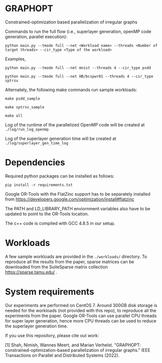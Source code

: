 # GRAPHOPT
Constrained-optimization based parallelization of irregular graphs

Commands to run the full flow (i.e., superlayer generation, openMP code generation, parallel execution):

`python main.py --tmode full --net <Workload name> --threads <Number of target threads> --cir_type <Type of the workload>`
 
 Examples,

`python main.py --tmode full --net mnist --threads 4 --cir_type psdd`

`python main.py --tmode full --net HB/bcspwr01 --threads 4 --cir_type sptrsv`

Alternately, the following make commands run sample workloads:

`make psdd_sample`

`make sptrsv_sample`

`make all`

Log of the runtime of the parallelized OpenMP code will be created at `./log/run_log_openmp`

Log of the superlayer generation time will be created at `./log/superlayer_gen_time_log`


# Dependencies
Required python packages can be installed as follows:

`pip install -r requirements.txt`

Google OR-Tools with the FlatZinc support has to be separately installed from https://developers.google.com/optimization/install#flatzinc

The PATH and LD_LIBRARY_PATH enviornment variables also have to be updated to point to the OR-Tools location.

The c++ code is compiled with GCC 4.8.5 in our setup.

# Workloads
A few sample workloads are provided in the `./workloads/` directory. To reproduce all the results from the paper, sparse matrices can be downloaded from the SuiteSparse matrix collection https://sparse.tamu.edu/ .

# System requirements
Our experiments are performed on CentOS 7. Around 300GB disk storage is needed for the workloads (not provided with this repo), to reproduce all the experiments from the paper. Google OR-Tools can use parallel CPU threads for super layer generation, hence more CPU threads can be used to reduce the superlayer generation time.

If you use this repository, please cite out work:

<a id="1">[1]</a>
Shah, Nimish, Wannes Meert, and Marian Verhelst. "GRAPHOPT: constrained-optimization-based parallelization of irregular graphs." IEEE Transactions on Parallel and Distributed Systems (2022).
